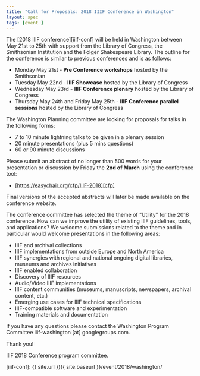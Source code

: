 ```yaml
---
title: "Call for Proposals: 2018 IIIF Conference in Washington"
layout: spec
tags: [event ]
---
```


The [2018 IIIF conference][iiif-conf] will be held in Washington between May 21st to 25th with support from the Library of Congress, the Smithsonian Institution and the Folger Shakespeare Library. The outline for the conference is similar to previous conferences and is as follows:

* Monday May 21st - **Pre Conference workshops** hosted by the Smithsonian
* Tuesday May 22nd - **IIIF Showcase** hosted by the Library of Congress
* Wednesday May 23rd - **IIIF Conference plenary** hosted by the Library of Congress
* Thursday May 24th and Friday May 25th - **IIIF Conference parallel sessions** hosted by the Library of Congress

The Washington Planning committee are looking for proposals for talks in the following forms:

* 7 to 10 minute lightning talks to be given in a plenary session
* 20 minute presentations (plus 5 mins questions)
* 60 or 90 minute discussions

Please submit an abstract of no longer than 500 words for your presentation or discussion by Friday the **2nd of March** using the conference tool:

* [https://easychair.org/cfp/IIIF-2018][cfp]

Final versions of the accepted abstracts will later be made available on the conference website.

The conference committee has selected the theme of “Utility” for the 2018 conference.  How can we improve the utility of existing IIIF guidelines, tools, and applications?  We welcome submissions related to the theme and in particular would welcome presentations in the following areas:

* IIIF and archival collections
* IIIF implementations from outside Europe and North America
* IIIF synergies with regional and national ongoing digital libraries, museums and archives initiatives
* IIIF enabled collaboration
* Discovery of IIIF resources
* Audio/Video IIIF implementations
* IIIF content communities (museums, manuscripts, newspapers, archival content, etc.)
* Emerging use cases for IIIF technical specifications
* IIIF-compatible software and experimentation
* Training materials and documentation

If you have any questions please contact the Washington Program Committee iiif-washington \[at\] googlegroups.com.

Thank you!

IIIF 2018 Conference program committee.

[cfp]: https://easychair.org/cfp/IIIF-2018
[iiif-conf]: {{ site.url }}{{ site.baseurl }}/event/2018/washington/
